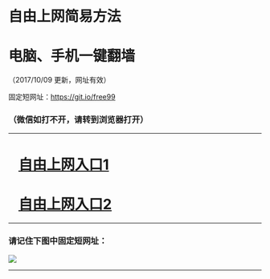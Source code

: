 ﻿# 自由上网简易方法

# 电脑、手机一键翻墙

（2017/10/09 更新，网址有效）

固定短网址：https://git.io/free99

### （微信如打不开，请转到浏览器打开）


***





# &nbsp;&nbsp; <a href="http://ft846621660.fwq-tz-1001.info/fwqtz01.html?t=100900132395 " target="_blank">自由上网入口1</a>
# &nbsp;&nbsp; <a href="http://ft15588314.fwq-tz-1002.info/fwqtz02.html?t=100900124297 " target="_blank">自由上网入口2</a>
***

### 请记住下图中固定短网址：

<img src="https://s3-us-west-2.amazonaws.com/fwq-1001/yjfq-20170905okok.png" /> 


***

